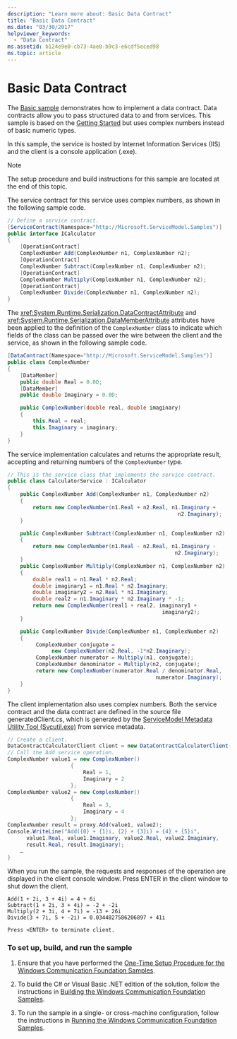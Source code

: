 ```yaml
---
description: "Learn more about: Basic Data Contract"
title: "Basic Data Contract"
ms.date: "03/30/2017"
helpviewer_keywords:
  - "Data Contract"
ms.assetid: b124e9e0-cb73-4ae0-b9c3-e6cdf5eced98
ms.topic: article
---
```

# Basic Data Contract

The [Basic sample](https://github.com/dotnet/samples/tree/main/framework/wcf/Basic/Contract/Data/Basic/CS) demonstrates how to implement a data contract. Data contracts allow you to pass structured data to and from services. This sample is based on the [Getting Started](getting-started-sample.md) but uses complex numbers instead of basic numeric types.

In this sample, the service is hosted by Internet Information Services (IIS) and the client is a console application (.exe).

> [!NOTE]
> The setup procedure and build instructions for this sample are located at the end of this topic.

The service contract for this service uses complex numbers, as shown in the following sample code.

```csharp
// Define a service contract.
[ServiceContract(Namespace="http://Microsoft.ServiceModel.Samples")]
public interface ICalculator
{
    [OperationContract]
    ComplexNumber Add(ComplexNumber n1, ComplexNumber n2);
    [OperationContract]
    ComplexNumber Subtract(ComplexNumber n1, ComplexNumber n2);
    [OperationContract]
    ComplexNumber Multiply(ComplexNumber n1, ComplexNumber n2);
    [OperationContract]
    ComplexNumber Divide(ComplexNumber n1, ComplexNumber n2);
}
```

The <xref:System.Runtime.Serialization.DataContractAttribute> and <xref:System.Runtime.Serialization.DataMemberAttribute> attributes have been applied to the definition of the `ComplexNumber` class to indicate which fields of the class can be passed over the wire between the client and the service, as shown in the following sample code.

```csharp
[DataContract(Namespace="http://Microsoft.ServiceModel.Samples")]
public class ComplexNumber
{
    [DataMember]
    public double Real = 0.0D;
    [DataMember]
    public double Imaginary = 0.0D;

    public ComplexNumber(double real, double imaginary)
    {
        this.Real = real;
        this.Imaginary = imaginary;
    }
}
```

The service implementation calculates and returns the appropriate result, accepting and returning numbers of the `ComplexNumber` type.

```csharp
// This is the service class that implements the service contract.
public class CalculatorService : ICalculator
{
    public ComplexNumber Add(ComplexNumber n1, ComplexNumber n2)
    {
        return new ComplexNumber(n1.Real + n2.Real, n1.Imaginary +
                                                      n2.Imaginary);
    }

    public ComplexNumber Subtract(ComplexNumber n1, ComplexNumber n2)
    {
        return new ComplexNumber(n1.Real - n2.Real, n1.Imaginary -
                                                     n2.Imaginary);
    }
    public ComplexNumber Multiply(ComplexNumber n1, ComplexNumber n2)
    {
        double real1 = n1.Real * n2.Real;
        double imaginary1 = n1.Real * n2.Imaginary;
        double imaginary2 = n2.Real * n1.Imaginary;
        double real2 = n1.Imaginary * n2.Imaginary * -1;
        return new ComplexNumber(real1 + real2, imaginary1 +
                                                 imaginary2);
    }

    public ComplexNumber Divide(ComplexNumber n1, ComplexNumber n2)
    {
         ComplexNumber conjugate =
              new ComplexNumber(n2.Real, -1*n2.Imaginary);
         ComplexNumber numerator = Multiply(n1, conjugate);
         ComplexNumber denominator = Multiply(n2, conjugate);
         return new ComplexNumber(numerator.Real / denominator.Real,
                                               numerator.Imaginary);
    }
}
```

The client implementation also uses complex numbers. Both the service contract and the data contract are defined in the source file generatedClient.cs, which is generated by the [ServiceModel Metadata Utility Tool (Svcutil.exe)](../servicemodel-metadata-utility-tool-svcutil-exe.md) from service metadata.

```csharp
// Create a client.
DataContractCalculatorClient client = new DataContractCalculatorClient();
// Call the Add service operation.
ComplexNumber value1 = new ComplexNumber()
                    {
                        Real = 1,
                        Imaginary = 2
                    };
ComplexNumber value2 = new ComplexNumber()
                    {
                        Real = 3,
                        Imaginary = 4
                    };
ComplexNumber result = proxy.Add(value1, value2);
Console.WriteLine("Add({0} + {1}i, {2} + {3}i) = {4} + {5}i",
      value1.Real, value1.Imaginary, value2.Real, value2.Imaginary,
      result.Real, result.Imaginary);
    …
}
```

When you run the sample, the requests and responses of the operation are displayed in the client console window. Press ENTER in the client window to shut down the client.

```console
Add(1 + 2i, 3 + 4i) = 4 + 6i
Subtract(1 + 2i, 3 + 4i) = -2 + -2i
Multiply(2 + 3i, 4 + 7i) = -13 + 26i
Divide(3 + 7i, 5 + -2i) = 0.0344827586206897 + 41i

Press <ENTER> to terminate client.
```

### To set up, build, and run the sample

1. Ensure that you have performed the [One-Time Setup Procedure for the Windows Communication Foundation Samples](one-time-setup-procedure-for-the-wcf-samples.md).

2. To build the C# or Visual Basic .NET edition of the solution, follow the instructions in [Building the Windows Communication Foundation Samples](building-the-samples.md).

3. To run the sample in a single- or cross-machine configuration, follow the instructions in [Running the Windows Communication Foundation Samples](running-the-samples.md).

